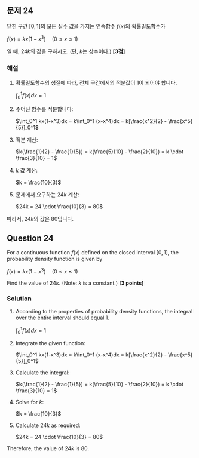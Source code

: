 

## 문제 24
닫힌 구간 $[0, 1]$의 모든 실수 값을 가지는 연속함수 $f(x)$의 확률밀도함수가

$f(x) = kx(1-x^3) \quad (0 \leq x \leq 1)$

일 때, $24k$의 값을 구하시오. (단, $k$는 상수이다.) **[3점]**

### 해설

1) 확률밀도함수의 성질에 따라, 전체 구간에서의 적분값이 1이 되어야 합니다.

   $\int_0^1 f(x)dx = 1$

2) 주어진 함수를 적분합니다:
   
   $\int_0^1 kx(1-x^3)dx = k\int_0^1 (x-x^4)dx = k[\frac{x^2}{2} - \frac{x^5}{5}]_0^1$

3) 적분 계산:
   
   $k(\frac{1}{2} - \frac{1}{5}) = k(\frac{5}{10} - \frac{2}{10}) = k \cdot \frac{3}{10} = 1$

4) $k$ 값 계산:
   
   $k = \frac{10}{3}$

5) 문제에서 요구하는 $24k$ 계산:
   
   $24k = 24 \cdot \frac{10}{3} = 80$

따라서, $24k$의 값은 80입니다.

## Question 24
For a continuous function $f(x)$ defined on the closed interval $[0, 1]$, the probability density function is given by

$f(x) = kx(1-x^3) \quad (0 \leq x \leq 1)$

Find the value of $24k$. (Note: $k$ is a constant.) **[3 points]**

### Solution

1) According to the properties of probability density functions, the integral over the entire interval should equal 1.

   $\int_0^1 f(x)dx = 1$

2) Integrate the given function:
   
   $\int_0^1 kx(1-x^3)dx = k\int_0^1 (x-x^4)dx = k[\frac{x^2}{2} - \frac{x^5}{5}]_0^1$

3) Calculate the integral:
   
   $k(\frac{1}{2} - \frac{1}{5}) = k(\frac{5}{10} - \frac{2}{10}) = k \cdot \frac{3}{10} = 1$

4) Solve for $k$:
   
   $k = \frac{10}{3}$

5) Calculate $24k$ as required:
   
   $24k = 24 \cdot \frac{10}{3} = 80$

Therefore, the value of $24k$ is 80.
